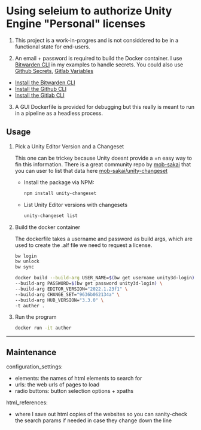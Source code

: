 # Using seleium to authorize Unity Engine "Personal" licenses

1. This project is a work-in-progres and is not considdered to be in a functional state for end-users.

2. An email + password is required to build the Docker container. I use [Bitwarden CLI] in my examples to handle secrets. You could also use [Github Secrets], [Gitlab Variables] 

- [Install the Bitwarden CLI]
- [Install the Github CLI]
- [Install the Gitlab CLI]

3. A GUI Dockerfile is provided for debugging but this really is meant to run in a pipeline as a headless process.




## Usage

1. Pick a Unity Editor Version and a Changeset

    This one can be trickey because Unity doesnt provide a =n easy way to fin this information. 
    There is a great community repo by [mob-sakai](ttps://github.com/mob-sakai) that you can user to     list that data here [mob-sakai/unity-changeset](https://github.com/mob-sakai/unity-changeset)

    - Install the package via NPM:

        ```bash
        npm install unity-changeset
        ```

    - List Unity Editor versions with changesets

        ```bash 
        unity-changeset list
        ```


2. Build the docker container

    The dockerfile takes a username and password as build args, which are used to create the .alf file we need to request a license.
    
    ```bash
    bw login
    bw unlock
    bw sync
    
    docker build --build-arg USER_NAME=$(bw get username unity3d-login) \
    --build-arg PASSWORD=$(bw get password unity3d-login) \
    --build-arg EDITOR_VERSION="2022.1.23f1" \
    --build-arg CHANGE_SET="9636b062134a" \
    --build-arg HUB_VERSION="3.3.0" \
    -t auther .
    ```

3. Run the program 

    ```bash
    docker run -it auther 
    ```
____________________________________________________

## Maintenance

configuration_settings:

- elements: the names of html elements to search for
- urls: the web urls of pages to load
- radio buttons: button selection options + xpaths

html_references:

- where I save out html copies of the websites so you can sanity-check the search params if needed in case they change down the line


<!--  Link References -->
[Bitwarden CLI]: https://github.com/bitwarden/cli "check out bitwarden-cli on github"
[Github Secrets]: https://cli.github.com/manual/gh_secret "Use gh cli to set, list, and delete secrets"
[Gitlab Variables]: https://gitlab.com/gitlab-org/cli/-/tree/main/docs/source "Use the gitlab cli to add, remove, and list Gitlab Variables"
[Install the Bitwarden CLI]: https://bitwarden.com/help/cli/ "Visit the Bitwarden installation docs"
[Install the Gitlab CLI]: https://gitlab.com/gitlab-org/cli "Visit the Gitlab CLI docs"
[Install the Github CLI]: https://cli.github.com/ "Visit the Githubcli homepage"
